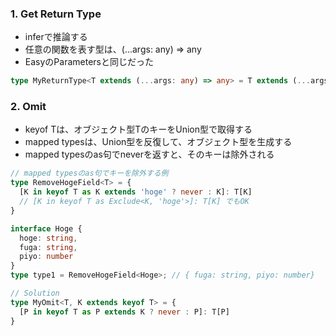 ### 1. Get Return Type

- inferで推論する
- 任意の関数を表す型は、(...args: any) => any
- EasyのParametersと同じだった

```ts
type MyReturnType<T extends (...args: any) => any> = T extends (...args: any) => infer U ? U : never;
```

### 2. Omit

- keyof Tは、オブジェクト型TのキーをUnion型で取得する
- mapped typesは、Union型を反復して、オブジェクト型を生成する
- mapped typesのas句でneverを返すと、そのキーは除外される


```ts
// mapped typesのas句でキーを除外する例
type RemoveHogeField<T> = {
  [K in keyof T as K extends 'hoge' ? never : K]: T[K]
  // [K in keyof T as Exclude<K, 'hoge'>]: T[K] でもOK
}

interface Hoge {
  hoge: string,
  fuga: string,
  piyo: number
}
type type1 = RemoveHogeField<Hoge>; // { fuga: string, piyo: number}

// Solution
type MyOmit<T, K extends keyof T> = {
  [P in keyof T as P extends K ? never : P]: T[P]
}
```